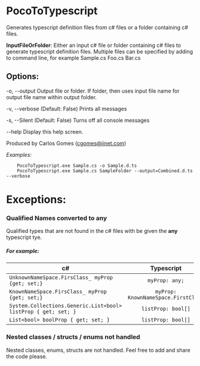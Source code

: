 # PocoToTypescript

Generates typescript definition files from c# files or a folder containing c# files.

**InputFileOrFolder**:
    Either an input c# file or folder containing c# files to generate typescript definition files.
    Multiple files can be specified by adding to command line, for example Sample.cs Foo.cs Bar.cs

## Options:

  -o, --output     Output file or folder.  If folder, then uses input file name for output file name within output folder.

  -v, --verbose    (Default: False) Prints all messages

  -s, --Silent     (Default: False) Turns off all console messages

  --help           Display this help screen.

Produced by Carlos Gomes (cgomes@iinet.com)

_Examples:_
```
    PocoToTypescript.exe Sample.cs -o Sample.d.ts
    PocoToTypescript.exe Sample.cs SampleFolder --output=Combined.d.ts --verbose
```

# Exceptions:

### Qualified Names converted to any
Qualified types that are not found in the c# files with be given the **any** typescript tye.

##### For example: 

| c#            | Typescript    |
| ------------- |:-------------:|
| `UnknownNameSpace.FirsClass_ myProp {get; set;}`      | `myProp: any;` |
| `KnownNameSpace.FirsClass_ myProp {get; set;}`      | `myProp: KnownNameSpace.FirstClass` |
| `System.Collections.Generic.List<bool> listProp { get; set; }` | `listProp: bool[]`      |
| `List<bool> boolProp { get; set; }` | `listProp: bool[]`      |

### Nested classes / structs / enums not handled
Nested classes, enums, structs are not handled.  Feel free to add and share the code please.


